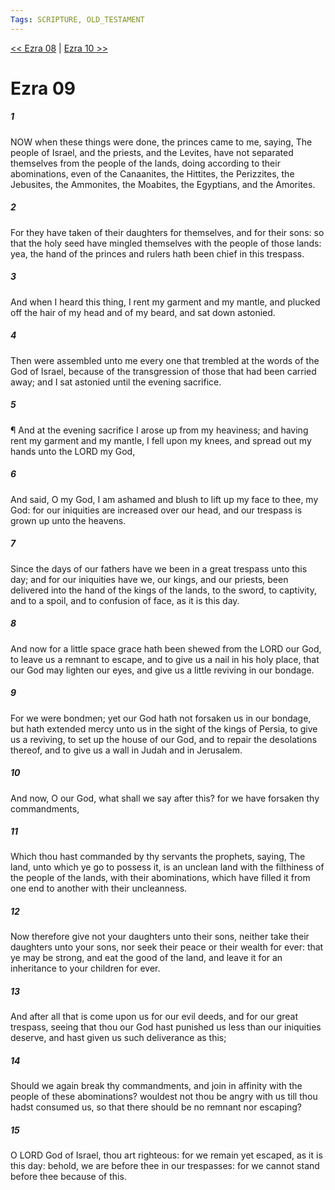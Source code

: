 ```yaml
---
Tags: SCRIPTURE, OLD_TESTAMENT
---
```


[<< Ezra 08](OLD_TESTAMENT/15_Ezra/Ezra_08.md) | [Ezra 10 >>](OLD_TESTAMENT/15_Ezra/Ezra_10.md)

# Ezra 09

##### 1
 NOW when these things were done, the princes came to me, saying, The people of Israel, and the priests, and the Levites, have not separated themselves from the people of the lands, doing according to their abominations, even of the Canaanites, the Hittites, the Perizzites, the Jebusites, the Ammonites, the Moabites, the Egyptians, and the Amorites.
##### 2
 For they have taken of their daughters for themselves, and for their sons: so that the holy seed have mingled themselves with the people of those lands: yea, the hand of the princes and rulers hath been chief in this trespass.
##### 3
 And when I heard this thing, I rent my garment and my mantle, and plucked off the hair of my head and of my beard, and sat down astonied.
##### 4
 Then were assembled unto me every one that trembled at the words of the God of Israel, because of the transgression of those that had been carried away; and I sat astonied until the evening sacrifice.
##### 5
 ¶ And at the evening sacrifice I arose up from my heaviness; and having rent my garment and my mantle, I fell upon my knees, and spread out my hands unto the LORD my God,
##### 6
 And said, O my God, I am ashamed and blush to lift up my face to thee, my God: for our iniquities are increased over our head, and our trespass is grown up unto the heavens.
##### 7
 Since the days of our fathers have we been in a great trespass unto this day; and for our iniquities have we, our kings, and our priests, been delivered into the hand of the kings of the lands, to the sword, to captivity, and to a spoil, and to confusion of face, as it is this day.
##### 8
 And now for a little space grace hath been shewed from the LORD our God, to leave us a remnant to escape, and to give us a nail in his holy place, that our God may lighten our eyes, and give us a little reviving in our bondage.
##### 9
 For we were bondmen; yet our God hath not forsaken us in our bondage, but hath extended mercy unto us in the sight of the kings of Persia, to give us a reviving, to set up the house of our God, and to repair the desolations thereof, and to give us a wall in Judah and in Jerusalem.
##### 10
 And now, O our God, what shall we say after this?  for we have forsaken thy commandments,
##### 11
 Which thou hast commanded by thy servants the prophets, saying, The land, unto which ye go to possess it, is an unclean land with the filthiness of the people of the lands, with their abominations, which have filled it from one end to another with their uncleanness.
##### 12
 Now therefore give not your daughters unto their sons, neither take their daughters unto your sons, nor seek their peace or their wealth for ever: that ye may be strong, and eat the good of the land, and leave it for an inheritance to your children for ever.
##### 13
 And after all that is come upon us for our evil deeds, and for our great trespass, seeing that thou our God hast punished us less than our iniquities deserve, and hast given us such deliverance as this;
##### 14
 Should we again break thy commandments, and join in affinity with the people of these abominations?  wouldest not thou be angry with us till thou hadst consumed us, so that there should be no remnant nor escaping?
##### 15
 O LORD God of Israel, thou art righteous: for we remain yet escaped, as it is this day: behold, we are before thee in our trespasses: for we cannot stand before thee because of this.
